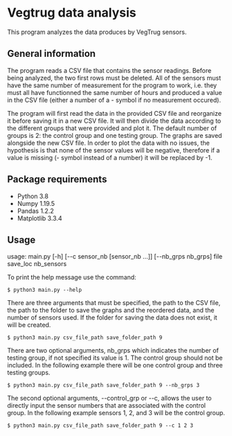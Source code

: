 # Vegtrug data analysis

This program analyzes the data produces by VegTrug sensors.

## General information

The program reads a CSV file that contains the sensor readings. Before being
analyzed, the two first rows must be deleted. All of the sensors must have
the same number of measurement for the program to work, i.e. they must all
have functionned the same number of hours and produced a value in the CSV
file (either a number of a - symbol if no measurement occured). 

The program will first read the data in the provided CSV file and reorganize
it before saving it in a new CSV file. It will then divide the data according
to the different groups that were provided and plot it. The default number of
groups is 2: the control group and one testing group. The graphs are saved
alongside the new CSV file. In order to plot the data with no issues, the 
hypothesis is that none of the sensor values will be negative, therefore
if a value is missing (- symbol instead of a number) it will be replaced 
by -1. 


## Package requirements

* Python 3.8 
* Numpy 1.19.5
* Pandas 1.2.2
* Matplotlib 3.3.4
    
## Usage

usage: main.py [-h] [--c sensor_nb [sensor_nb ...]] [--nb_grps nb_grps]
               file save_loc nb_sensors
               
To print the help message use the command:

    $ python3 main.py --help
    
There are three arguments that must be specified, the path to the CSV file,
the path to the folder to save the graphs and the reordered data, and the 
number of sensors used. If the folder for saving the data does not exist, it
will be created. 

    $ python3 main.py csv_file_path save_folder_path 9 
    
There are two optional arguments, nb_grps which indicates the number of testing
group, if not specified its value is 1. The control group should not be 
included. In the following example there will be one control group and three 
testing groups. 

    $ python3 main.py csv_file_path save_folder_path 9 --nb_grps 3
    
The second optional arguments, --control_grp or --c, allows the user to directly
input the sensor numbers that are associated with the control group. In the 
following example sensors 1, 2, and 3 will be the control group.

    $ python3 main.py csv_file_path save_folder_path 9 --c 1 2 3

